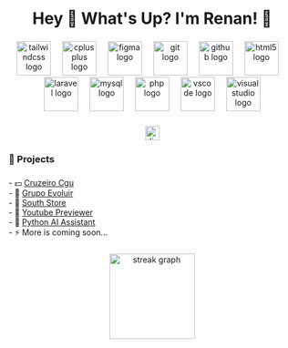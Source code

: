 <h1 align="center">Hey 👋 What's Up? I'm Renan! 🤠</h1>

###

<div align="center">
  <img src="https://skillicons.dev/icons?i=tailwind" height="60" alt="tailwindcss logo"  />
  <img width="12" />
  <img src="https://skillicons.dev/icons?i=cpp" height="60" alt="cplusplus logo"  />
  <img width="12" />
  <img src="https://skillicons.dev/icons?i=figma" height="60" alt="figma logo"  />
  <img width="12" />
  <img src="https://skillicons.dev/icons?i=git" height="60" alt="git logo"  />
  <img width="12" />
  <img src="https://skillicons.dev/icons?i=github" height="60" alt="github logo"  />
  <img width="12" />
  <img src="https://skillicons.dev/icons?i=html" height="60" alt="html5 logo"  />
  <img width="12" />
  <img src="https://skillicons.dev/icons?i=laravel" height="60" alt="laravel logo"  />
  <img width="12" />
  <img src="https://skillicons.dev/icons?i=mysql" height="60" alt="mysql logo"  />
  <img width="12" />
  <img src="https://skillicons.dev/icons?i=php" height="60" alt="php logo"  />
  <img width="12" />
  <img src="https://skillicons.dev/icons?i=vscode" height="60" alt="vscode logo"  />
  <img width="12" />
  <img src="https://skillicons.dev/icons?i=visualstudio" height="60" alt="visualstudio logo"  />
</div>

###

<div align="center">
  <a href="https://discord.com/channels/st6nia" target="_blank">
    <img src="https://img.shields.io/static/v1?message=Discord&logo=discord&label=&color=7289DA&logoColor=white&labelColor=&style=for-the-badge" height="25" alt="discord logo"  />
  </a>
</div>

###

<h3 align="left">💼 Projects</h3>

###

<p align="left">
  - 💵 <a href="https://cruzeirocgu.com.br/" target="_blank">Cruzeiro Cgu</a><br>
  - 🍁 <a href="https://grupoevoluircgu.com.br/" target="_blank">Grupo Evoluir</a><br>
  - 📲 <a href="https://github.com/nunescrenan/southstore" target="_blank">South Store</a><br>
  - 🎥 <a href="https://github.com/nunescrenan/youtube-previewer" target="_blank">Youtube Previewer</a><br>
  - 🎥 <a href="https://github.com/nunescrenan/ai-assistant" target="_blank">Python AI Assistant</a><br>
  - ⚡ More is coming soon...
</p>

###

<div align="center">
  <img src="https://streak-stats.demolab.com?user=nunescrenan&locale=en&mode=daily&theme=dracula&hide_border=false&border_radius=5&order=3" height="150" alt="streak graph"  />
</div>

###
